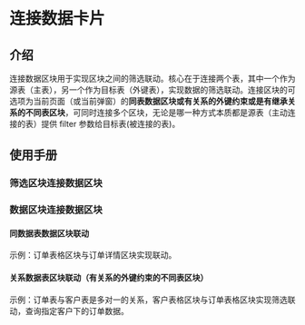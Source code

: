 # 连接数据卡片

## 介绍

连接数据区块用于实现区块之间的筛选联动。核心在于连接两个表，其中一个作为源表（主表），另一个作为目标表（外键表），实现数据的筛选联动。连接区块的可选项为当前页面（或当前弹窗）的**同表数据区块或有关系的外键约束或是有继承关系的不同表区块**，可同时连接多个区块，无论是哪一种方式本质都是源表（主动连接的表）提供 filter 参数给目标表(被连接的表)。

## 使用手册

### 筛选区块连接数据区块


### 数据区块连接数据区块

#### 同数据表数据区块联动

示例：订单表格区块与订单详情区块实现联动。

#### 关系数据表区块联动（有关系的外键约束的不同表区块）

示例：订单表与客户表是多对一的关系，客户表格区块与订单表格区块实现筛选联动，查询指定客户下的订单数据。